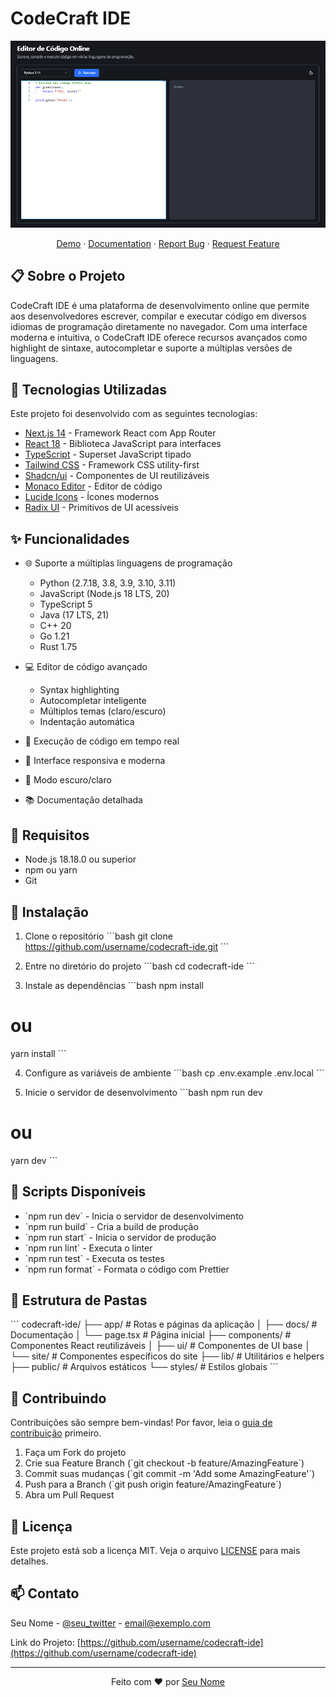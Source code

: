 # CodeCraft IDE

<div align="center">

![CodeCraft IDE Banner](/public/banner.png?height=100&width=100)

[Demo](https://codecraft-ide.vercel.app) · [Documentation](https://codecraft-ide.vercel.app/docs) · [Report Bug](https://github.com/username/codecraft-ide/issues) · [Request Feature](https://github.com/username/codecraft-ide/issues)

</div>

## 📋 Sobre o Projeto

CodeCraft IDE é uma plataforma de desenvolvimento online que permite aos desenvolvedores escrever, compilar e executar código em diversos idiomas de programação diretamente no navegador. Com uma interface moderna e intuitiva, o CodeCraft IDE oferece recursos avançados como highlight de sintaxe, autocompletar e suporte a múltiplas versões de linguagens.

## 🚀 Tecnologias Utilizadas

Este projeto foi desenvolvido com as seguintes tecnologias:

- [Next.js 14](https://nextjs.org/) - Framework React com App Router
- [React 18](https://reactjs.org/) - Biblioteca JavaScript para interfaces
- [TypeScript](https://www.typescriptlang.org/) - Superset JavaScript tipado
- [Tailwind CSS](https://tailwindcss.com/) - Framework CSS utility-first
- [Shadcn/ui](https://ui.shadcn.com/) - Componentes de UI reutilizáveis
- [Monaco Editor](https://microsoft.github.io/monaco-editor/) - Editor de código
- [Lucide Icons](https://lucide.dev/) - Ícones modernos
- [Radix UI](https://www.radix-ui.com/) - Primitivos de UI acessíveis

## ✨ Funcionalidades

- 🌐 Suporte a múltiplas linguagens de programação
  - Python (2.7.18, 3.8, 3.9, 3.10, 3.11)
  - JavaScript (Node.js 18 LTS, 20)
  - TypeScript 5
  - Java (17 LTS, 21)
  - C++ 20
  - Go 1.21
  - Rust 1.75

- 💻 Editor de código avançado
  - Syntax highlighting
  - Autocompletar inteligente
  - Múltiplos temas (claro/escuro)
  - Indentação automática

- 🔄 Execução de código em tempo real
- 🎨 Interface responsiva e moderna
- 🌙 Modo escuro/claro
- 📚 Documentação detalhada

## 📌 Requisitos

- Node.js 18.18.0 ou superior
- npm ou yarn
- Git

## 🔧 Instalação

1. Clone o repositório
\`\`\`bash
git clone https://github.com/username/codecraft-ide.git
\`\`\`

2. Entre no diretório do projeto
\`\`\`bash
cd codecraft-ide
\`\`\`

3. Instale as dependências
\`\`\`bash
npm install
# ou
yarn install
\`\`\`

4. Configure as variáveis de ambiente
\`\`\`bash
cp .env.example .env.local
\`\`\`

5. Inicie o servidor de desenvolvimento
\`\`\`bash
npm run dev
# ou
yarn dev
\`\`\`

## 📜 Scripts Disponíveis

- \`npm run dev\` - Inicia o servidor de desenvolvimento
- \`npm run build\` - Cria a build de produção
- \`npm run start\` - Inicia o servidor de produção
- \`npm run lint\` - Executa o linter
- \`npm run test\` - Executa os testes
- \`npm run format\` - Formata o código com Prettier

## 📁 Estrutura de Pastas

\`\`\`
codecraft-ide/
├── app/                    # Rotas e páginas da aplicação
│   ├── docs/              # Documentação
│   └── page.tsx           # Página inicial
├── components/            # Componentes React reutilizáveis
│   ├── ui/               # Componentes de UI base
│   └── site/            # Componentes específicos do site
├── lib/                  # Utilitários e helpers
├── public/              # Arquivos estáticos
└── styles/             # Estilos globais
\`\`\`

## 🤝 Contribuindo

Contribuições são sempre bem-vindas! Por favor, leia o [guia de contribuição](CONTRIBUTING.md) primeiro.

1. Faça um Fork do projeto
2. Crie sua Feature Branch (\`git checkout -b feature/AmazingFeature\`)
3. Commit suas mudanças (\`git commit -m 'Add some AmazingFeature'\`)
4. Push para a Branch (\`git push origin feature/AmazingFeature\`)
5. Abra um Pull Request

## 📝 Licença

Este projeto está sob a licença MIT. Veja o arquivo [LICENSE](LICENSE) para mais detalhes.

## 📫 Contato

Seu Nome - [@seu_twitter](https://twitter.com/seu_twitter) - email@exemplo.com

Link do Projeto: [https://github.com/username/codecraft-ide](https://github.com/username/codecraft-ide)

---

<div align="center">

Feito com ❤️ por [Seu Nome](https://github.com/username)

</div>

